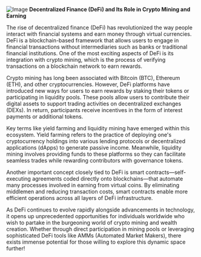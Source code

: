 
![Image](https://github.com/user-attachments/assets/31692037-0104-4703-abd1-696b6a7dd41b)
**Decentralized Finance (DeFi) and Its Role in Crypto Mining and Earning**

The rise of decentralized finance (DeFi) has revolutionized the way people interact with financial systems and earn money through virtual currencies. DeFi is a blockchain-based framework that allows users to engage in financial transactions without intermediaries such as banks or traditional financial institutions. One of the most exciting aspects of DeFi is its integration with crypto mining, which is the process of verifying transactions on a blockchain network to earn rewards.

Crypto mining has long been associated with Bitcoin (BTC), Ethereum (ETH), and other cryptocurrencies. However, DeFi platforms have introduced new ways for users to earn rewards by staking their tokens or participating in liquidity pools. These pools allow users to contribute their digital assets to support trading activities on decentralized exchanges (DEXs). In return, participants receive incentives in the form of interest payments or additional tokens.

Key terms like yield farming and liquidity mining have emerged within this ecosystem. Yield farming refers to the practice of deploying one's cryptocurrency holdings into various lending protocols or decentralized applications (dApps) to generate passive income. Meanwhile, liquidity mining involves providing funds to these platforms so they can facilitate seamless trades while rewarding contributors with governance tokens.

Another important concept closely tied to DeFi is smart contracts—self-executing agreements coded directly onto blockchains—that automate many processes involved in earning from virtual coins. By eliminating middlemen and reducing transaction costs, smart contracts enable more efficient operations across all layers of DeFi infrastructure.

As DeFi continues to evolve rapidly alongside advancements in technology, it opens up unprecedented opportunities for individuals worldwide who wish to partake in the burgeoning world of crypto mining and wealth creation. Whether through direct participation in mining pools or leveraging sophisticated DeFi tools like AMMs (Automated Market Makers), there exists immense potential for those willing to explore this dynamic space further!